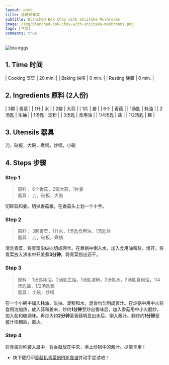 ```yaml
---
layout: post
title: 香菇扒青菜
subtitle: Blanched Bok Choy with Shiitake Mushrooms
image: /img/blanched-bok-choy-with-shiitake-mushrooms.png
tags: [主菜]
comments: true
---
```


![tea eggs](https://uraplutonium.github.io/open-recipe/img/blanched-bok-choy-with-shiitake-mushrooms.png)

## 1. Time 时间

| Cooking 烹饪 | 20 min. |
| Baking 烘培  | 0 min.  |
| Resting 静置 | 0 min. |

## 2. Ingredients 原料 (2人份)

| 3颗      | 青菜   |
| 1升      | 水     |
| 2瓣      | 大蒜   |
| 1片      | 姜     |
| 6个      | 香菇   |
| 1汤匙    | 耗油   |
| 2汤匙    | 生抽   |
| 1汤匙    | 淀粉   |
| 3汤匙    | 食用油 |
| 1/4汤匙  | 盐     |
| 1/2汤匙  | 糖     |

## 3. Utensils 器具

刀，砧板，大碗，煮锅，炒锅，小碗

## 4. Steps 步骤

### Step 1
> 原料： 6个香菇，2瓣大蒜，1片姜  
> 器具： 刀，砧板，大碗

切碎蒜和姜。切掉香菇根，在香菇头上划一个十字。

### Step 2
> 原料： 3颗青菜，1升水，1汤匙食用油，1汤匙盐  
> 器具： 刀，砧板，煮锅

清洗青菜，将青菜沿纵向切成两半。在煮锅中倒入水，加入食用油和盐，烧开。将青菜放入沸水中开盖煮**3分钟**。将青菜捞出沥干。

### Step 3
> 原料： 1汤匙耗油，2汤匙生抽，1汤匙淀粉，2汤匙水，2汤匙食用油，1/4汤匙盐，1/2汤匙糖  
> 器具： 小碗，炒锅

在一个小碗中加入耗油、生抽、淀粉和水，混合均匀制成酱汁。在炒锅中用中火将食用油加热，放入蒜和姜末，炒约**1分钟**至炒出香味后，加入香菇用中小火翻炒，加入盐和糖调味。再炒大约**2分钟**至香菇明显出水后，倒入酱汁。翻炒约**1分钟**至酱汁浓稠后，离火。

### Step 4
将青菜对称装入盘中，将香菇放在中央，淋上炒锅中的酱汁。尽情享用！

- 快下载打印[香菇扒青菜的PDF食谱](https://uraplutonium.github.io/open-recipe/pdf/Blanched.Bok.Choy.with.Shiitake.Mushrooms.香菇扒青菜.pdf)并动手尝试吧！
